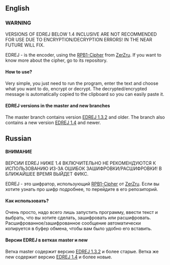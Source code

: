 ## English
### WARNING
VERSIONS OF EDREJ BELOW 1.4 INCLUSIVE ARE NOT RECOMMENDED FOR USE DUE TO ENCRYPTION/DECRYPTION ERRORS! IN THE NEAR FUTURE WILL FIX.

EDREJ - is the encoder, using the [RPB1-Cipher](https://github.com/ZerZru/RPB1-cipher) from [ZerZru](https://github.com/ZerZru).
If you want to know more about the cipher, go to its repository.
#### How to use?
Very simple, you just need to run the program, enter the text and choose what you want to do, encrypt or decrypt. 
The decrypted/encrypted message is automatically copied to the clipboard so you can easily paste it.
#### EDREJ versions in the master and new branches
The master branch contains version [EDREJ 1.3.2](https://github.com/Net2Fox/EDREJ/releases/tag/v1.3.2) and older. The branch also contains a new version [EDREJ 1.4](https://github.com/Net2Fox/EDREJ/releases/tag/v1.4) and newer.

## Russian
#### ВНИМАНИЕ
ВЕРСИИ EDREJ НИЖЕ 1.4 ВКЛЮЧИТЕЛЬНО НЕ РЕКОМЕНДУЮТСЯ К ИСПОЛЬЗОВАНИЮ ИЗ-ЗА ОШИБОК ЗАШИФРОВКИ/РАСШИФРОВКИ! В БЛИЖАЙШЕЕ ВРЕМЯ ВЫЙДЕТ ФИКС.

EDREJ - это шифратор, использующий [RPB1-Cipher](https://github.com/ZerZru/RPB1-cipher) от [ZerZru](https://github.com/ZerZru).
Если вы хотите узнать про шифр подробнее, то перейдите в его репозиторий. 
#### Как использовать?
Очень просто, надо всего лишь запустить программу, ввести текст и выбрать, что вы хотите сделать, зашифровать или расшифровать. 
Расшифрованное/зашифрованное сообщение автоматически копируется в буфер обмена, чтобы вам было удобно его вставить.
#### Версии EDREJ в ветках master и new
Ветка master содержит версию [EDREJ 1.3.2](https://github.com/Net2Fox/EDREJ/releases/tag/v1.3.2) и более старые. Ветка же new содержит версию [EDREJ 1.4](https://github.com/Net2Fox/EDREJ/releases/tag/v1.4) и более новые.
